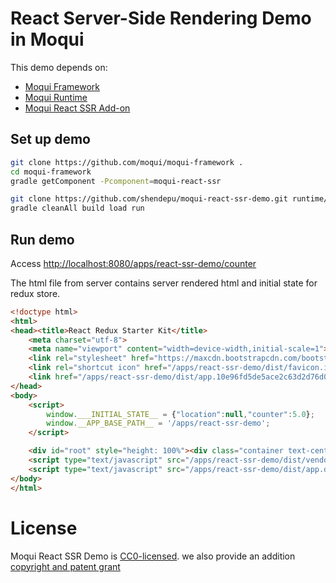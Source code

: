 # React Server-Side Rendering Demo in Moqui

This demo depends on:    
- [Moqui Framework](https://github.com/moqui/moqui-framework)
- [Moqui Runtime](https://github.com/moqui/moqui-runtime)
- [Moqui React SSR Add-on](https://github.com/shendepu/moqui-react-ssr)


## Set up demo
```bash
git clone https://github.com/moqui/moqui-framework .
cd moqui-framework
gradle getComponent -Pcomponent=moqui-react-ssr

git clone https://github.com/shendepu/moqui-react-ssr-demo.git runtime/component/moqui-react-ssr-demo
gradle cleanAll build load run
```

## Run demo 

Access [http://localhost:8080/apps/react-ssr-demo/counter](http://localhost:8080/apps/react-ssr-demo/counter)

The html file from server contains server rendered html and initial state for redux store.

```html
<!doctype html>
<html>
<head><title>React Redux Starter Kit</title>
    <meta charset="utf-8">
    <meta name="viewport" content="width=device-width,initial-scale=1">
    <link rel="stylesheet" href="https://maxcdn.bootstrapcdn.com/bootstrap/3.3.6/css/bootstrap.min.css">
    <link rel="shortcut icon" href="/apps/react-ssr-demo/dist/favicon.ico">
    <link href="/apps/react-ssr-demo/dist/app.10e96fd5de5ace2c63d2d76d0f6b34d0.css" rel="stylesheet">
</head>
<body>
    <script>
        window.___INITIAL_STATE__ = {"location":null,"counter":5.0};
        window.__APP_BASE_PATH__ = '/apps/react-ssr-demo';
    </script>

    <div id="root" style="height: 100%"><div class="container text-center" data-reactroot="" data-reactid="1" data-react-checksum="-867560290"><div data-reactid="2"><h1 data-reactid="3">React Redux Starter Kit</h1><a href="/apps/react-ssr-demo/" class="route--active" data-reactid="4">Home</a><!-- react-text: 5 --> · <!-- /react-text --><a href="/apps/react-ssr-demo/counter" class="route--active" data-reactid="6">Counter</a></div><div class="core-layout__viewport" data-reactid="7"><!-- react-empty: 8 --><!-- react-empty: 9 --><!-- react-empty: 10 --><div style="margin:0 auto;" data-reactid="11"><h2 data-reactid="12"><!-- react-text: 13 -->Counter: <!-- /react-text --><!-- react-text: 14 -->5<!-- /react-text --></h2><button class="btn btn-default" data-reactid="15">Increment</button><!-- react-text: 16 --> <!-- /react-text --><button class="btn btn-default" data-reactid="17">Double (Async)</button></div></div></div></div>
    <script type="text/javascript" src="/apps/react-ssr-demo/dist/vendor.26d36bc20bb547318e77.js"></script>
    <script type="text/javascript" src="/apps/react-ssr-demo/dist/app.dfe510e99029dd57fdaa.js"></script>
</body>
</html>
```

# License

Moqui React SSR Demo is [CC0-licensed](./LICENSE.md). we also provide an addition [copyright and patent grant](./AUTHORS) 